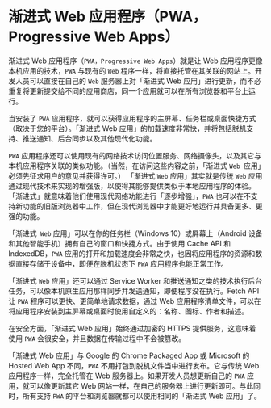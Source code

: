 # 渐进式 Web 应用程序（PWA，Progressive Web Apps）
渐进式 Web 应用程序（`PWA，Progressive Web Apps`）就是让 Web 应用程序更像本机应用的技术，`PWA` 与现有的 `Web` 程序一样，将直接托管在其关联的网站上。开发人员可以直接在自己的 `Web` 服务器上对「渐进式 Web 应用」进行更新，而不必重复将更新提交给不同的应用商店，同一个应用就可以在所有浏览器和平台上运行。

当安装了 `PWA` 应用程序，就可以获得应用程序的主屏幕、任务栏或桌面快捷方式（取决于您的平台）。「渐进式 Web 应用」的加载速度非常快，并将包括脱机支持、推送通知、后台同步以及其他现代化功能。

`PWA` 应用程序还可以使用现有的网络技术访问位置服务、网络摄像头，以及其它与本机应用程序关联的类似功能。（当然，在访问这些内容之前，「渐进式 `Web `应用」必须先征求用户的意见并获得许可。）
「渐进式 `Web` 应用」其实就是传统 `Web` 应用通过现代技术来实现的增强版，以使得其能够提供类似于本地应用程序的体验。「渐进式」就意味着他们使用现代网络功能进行「逐步增强」，`PWA` 也可以在不支持新功能的旧版浏览器中工作，但在现代浏览器中才能更好地运行并具备更多、更强的功能。

「渐进式` Web` 应用」可以在你的任务栏（Windows 10）或屏幕上（Android 设备和其他智能手机）拥有自己的窗口和快捷方式。由于使用 Cache API 和 IndexedDB，`PWA` 应用的打开和加载速度会非常之快，也因将应用程序的资源和数据直接存储于设备中，即便在脱机状态下 `PWA` 应用程序也能正常工作。

「渐进式 `Web` 应用」还可以通过 Service Worker 和推送通知之类的技术执行后台任务，可以像本机原生应用那样同步并发送通知，即便程序没在执行。Fetch API 让 `PWA` 程序可以更快、更简单地请求数据，通过 Web 应用程序清单文件，可以在将应用程序安装到主屏幕或桌面时使用自定义的：名称、图标、作者和描述。

在安全方面，「渐进式 Web 应用」始终通过加密的 HTTPS 提供服务，这意味着使用 `PWA` 会很安全，并且数据在传输过程中不会被篡改。

「渐进式 Web 应用」与 Google 的 Chrome Packaged App 或 Microsoft 的 Hosted Web App 不同，`PWA` 不用打包到脱机文件当中进行发布。它与传统 Web 应用程序一样，完全托管在 Web 服务器上。如果开发人员想更新自己的 `PWA` 应用，就可以像更新其它 Web 网站一样，在自己的服务器上进行更新即可。与此同时，所有支持 `PWA` 的平台和浏览器就都可以使用相同的「渐进式 Web 应用」了。